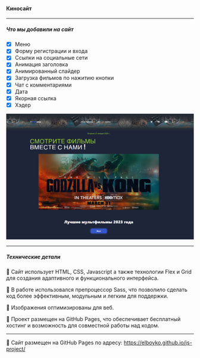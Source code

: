 #### Киносайт 
____



##### Что мы добавили на сайт
- [x] Меню
- [x] Форму регистрации и входа
- [x] Ссылки на социальные сети
- [x] Анимация заголовка
- [x] Анимированный слайдер
- [x] Загрузка фильмов по нажитию кнопки
- [x] Чат с комментариями
- [x] Дата
- [x] Якорная ссылка
- [x] Хэдер

![Landing](style/images/landing.png)

___
##### Технические детали

📌 Сайт использует HTML, CSS, Javascript а также технологии Flex и Grid для создания адаптивного и функционального интерфейса.

📌 В работе использовался препроцессор Sass, что позволило сделать код более эффективным, модульным и легким для поддержки.

📌 Изображения оптимизированы для веб.

📌 Проект размещен на GitHub Pages, что обеспечивает бесплатный хостинг и возможность для совместной работы над кодом.
___
🔗 Сайт размещен на GitHub Pages по адресу: https://elboyko.github.io/js-project/

